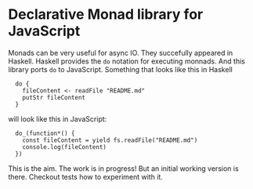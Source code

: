# Declarative Monad library for JavaScript

Monads can be very useful for async IO.  They succefully appeared in Haskell.
Haskell provides the `do` notation for executing monnads.  And this library
ports `do` to JavaScript.  Something that looks like this in Haskell

```
  do {
    fileContent <- readFile "README.md"
    putStr fileContent
  }
```

will look like this in JavaScript:
```
  do_(function*() {
    const fileContent = yield fs.readFile("README.md")
    console.log(fileContent)
  })
```

This is the aim.  The work is in progress!  But an initial working version is
there.  Checkout tests how to experiment with it.
